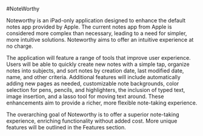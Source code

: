 #NoteWorthy

Noteworthy is an iPad-only application designed to enhance the default notes app provided by Apple. The current notes app from Apple is considered more complex than necessary, leading to a need for simpler, more intuitive solutions. Noteworthy aims to offer an intuitive experience at no charge.

The application will feature a range of tools that improve user experience. Users will be able to quickly create new notes with a simple tap, organize notes into subjects, and sort notes by creation date, last modified date, name, and other criteria. Additional features will include automatically adding new pages as needed, customizable note backgrounds, color selection for pens, pencils, and highlighters, the inclusion of typed text, image insertion, and a lasso tool for moving text around. These enhancements aim to provide a richer, more flexible note-taking experience.

The overarching goal of Noteworthy is to offer a superior note-taking experience, enriching functionality without added cost. More unique features will be outlined in the Features section.
